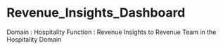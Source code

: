 # Revenue_Insights_Dashboard

Domain : Hospitality
Function : Revenue
Insights to Revenue Team in the Hospitality Domain
